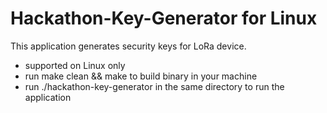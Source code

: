# Hackathon-Key-Generator for Linux

This application generates security keys for LoRa device.

* supported on Linux only
* run make clean && make to build binary in your machine
* run ./hackathon-key-generator in the same directory to run the application
